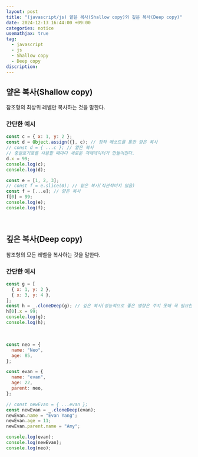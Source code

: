 ```yaml
---
layout: post
title: "(javascript/js) 얕은 복사(Shallow copy)와 깊은 복사(Deep copy)"
date: 2024-12-13 16:44:00 +09:00
categories: notice
usemathjax: true
tag:
  - javascript
  - js
  - Shallow copy
  - Deep copy
discription:
---
```


## 얖은 복사(Shallow copy)

참조형의 최상위 레벨만 복사하는 것을 말한다.

### 간단한 예시

```js
const c = { x: 1, y: 2 };
const d = Object.assign({}, c); // 정적 메소드를 통한 얕은 복사
// const d = { ...c }; // 얕은 복사
// 중괄호기호를 사용할 때마다 새로운 객체데이터가 만들어진다.
d.x = 99;
console.log(c);
console.log(d);

const e = [1, 2, 3];
// const f = e.slice(0); // 얕은 복사(직관적이지 않음)
const f = [...e]; // 얕은 복사
f[0] = 99;
console.log(e);
console.log(f);
```

<br>

## 깊은 복사(Deep copy)

참조형의 모든 레벨을 복사하는 것을 말한다.

### 간단한 예시

```js
const g = [
  { x: 1, y: 2 },
  { x: 3, y: 4 },
];
const h = _.cloneDeep(g); // 깊은 복사(성능적으로 좋은 영향은 주지 못해 꼭 필요한 곳에만 사용)
h[0].x = 99;
console.log(g);
console.log(h);
```

<br>

```js
const neo = {
  name: "Neo",
  age: 85,
};

const evan = {
  name: "evan",
  age: 22,
  parent: neo,
};

// const newEvan = { ...evan };
const newEvan = _.cloneDeep(evan);
newEvan.name = "Evan Yang";
newEvan.age = 11;
newEvan.parent.name = "Amy";

console.log(evan);
console.log(newEvan);
console.log(neo);
```

<br>
